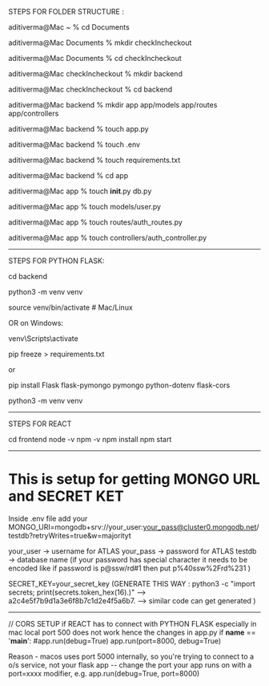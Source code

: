 STEPS FOR FOLDER STRUCTURE :

aditiverma@Mac ~ % cd Documents

aditiverma@Mac Documents % mkdir checkIncheckout 

aditiverma@Mac Documents % cd checkIncheckout 

aditiverma@Mac checkIncheckout % mkdir backend

aditiverma@Mac checkIncheckout % cd backend 

aditiverma@Mac backend % mkdir app app/models app/routes app/controllers

aditiverma@Mac backend % touch app.py

aditiverma@Mac backend % touch .env

aditiverma@Mac backend % touch requirements.txt

aditiverma@Mac backend % cd app

aditiverma@Mac app % touch __init__.py db.py

aditiverma@Mac app % touch models/user.py

aditiverma@Mac app % touch routes/auth_routes.py

aditiverma@Mac app % touch controllers/auth_controller.py

----------------------------------------------------------------------

STEPS FOR PYTHON FLASK:


cd backend 

python3 -m venv venv

source venv/bin/activate     # Mac/Linux


 OR on Windows:

 venv\Scripts\activate

pip freeze > requirements.txt

or 

pip install Flask flask-pymongo pymongo python-dotenv flask-cors

python3 -m venv venv

----------------------------------------------------------------------

STEPS FOR REACT 

cd frontend
node -v
npm -v
npm install
npm start

 <!-- above command should install all required files in and it will come under package.json -->
<!-- package.json
{
  "name": "frontend",
  "version": "0.1.0",
  "private": true,
  "dependencies": {
    "axios": "^1.4.0",
    "react": "^18.2.0",
    "react-dom": "^18.2.0",
    "react-scripts": "5.0.1"
  },
  "scripts": {
    "start": "react-scripts start",
    "build": "react-scripts build"
  }
} -->



----------------------------------------------------------------------
# This is setup for getting MONGO URL and SECRET KET 
Inside .env file 
add your
MONGO_URI=mongodb+srv://your_user:your_pass@cluster0.mongodb.net/testdb?retryWrites=true&w=majorityt

your_user -> username for ATLAS
your_pass -> password for ATLAS
testdb -> database name 
(if your password has special character it needs to be encoded like if password is p@ssw/rd#1 then put p%40ssw%2Frd%231 )


SECRET_KEY=your_secret_key
(GENERATE THIS WAY : python3 -c "import secrets; print(secrets.token_hex(16).)"
--> a2c4e5f7b9d1a3e6f8b7c1d2e4f5a6b7. --> similar code can get generated
)


----------------------------------------------------------------------
// CORS SETUP 
if REACT has to connect with PYTHON FLASK especially in mac local port 500 does not work 
hence the changes in app.py
if __name__ == '__main__':
    #app.run(debug=True)
    app.run(port=8000, debug=True)

Reason -
macos uses port 5000 internally, so you're trying to connect to a o/s service, not your flask app -- change the port your app runs on with a port=xxxx modifier, e.g. app.run(debug=True, port=8000)

